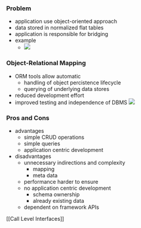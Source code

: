 ### Problem
+ application use object-oriented approach
+ data stored in normalized flat tables
+ application is responsible for bridging
+ example
	+ ![](../../../z_images/Pasted%20image%2020220427130703.png)

### Object-Relational Mapping
+ ORM tools allow automatic 
	+ handling of object percistence lifecycle
	+ querying of underlying data stores
+ reduced development effort
+ improved testing and independence of DBMS
![](../../../z_images/Pasted%20image%2020220427130949.png)

### Pros and Cons
+ advantages
	+ simple CRUD operations
	+ simple queries
	+ application centric development
+ disadvantages
	+ unnecessary indirections and complexity
		+ mapping
		+ meta data
	+ performance harder to ensure
	+ no application centric development
		+ schema ownership
		+ already existing data
	+ dependent on framework APIs

[[Call Level Interfaces]]